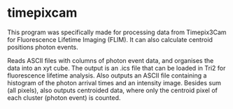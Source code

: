 # timepixcam

This program was specifically made for processing data from Timepix3Cam for Fluorescence Lifetime Imaging (FLIM).
It can also calculate centroid positions photon events.

Reads ASCII files with columns of photon event data, and organises the data into an xyt cube.
The output is an .ics file that can be loaded in Tri2 for fluorescence lifetime analysis.
Also outputs an ASCII file containing a histogram of the photon arrival times and an intensity image.
Besides sum (all pixels), also outputs centroided data, where only the centroid pixel of each cluster (photon event) is counted.
